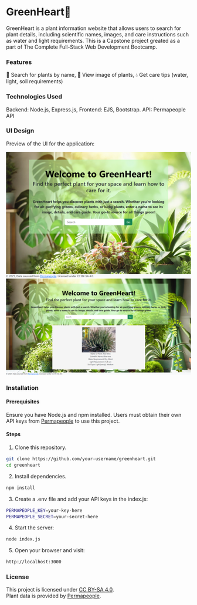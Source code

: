 # GreenHeart💚

GreenHeart is a plant information website that allows users to search for plant details, including scientific names, images, and care instructions such as water and light requirements. This is a Capstone project greated as a part of The Complete Full-Stack Web Development Bootcamp.

### Features

🌱 Search for plants by name, 📸 View image of plants, 💧 Get care tips (water, light, soil requirements)

### Technologies Used

Backend: Node.js, Express.js,
Frontend: EJS, Bootstrap.
API: Permapeople API

### UI Design
Preview of the UI for the application:<br/>

![WelcomePage](/public/WelcomePage.png)
![SearchResult](/public/SearchResult.png)

### Installation
#### Prerequisites
Ensure you have Node.js and npm installed.
Users must obtain their own API keys from [Permapeople](https://permapeople.org/knowledgebase/api-docs.html#getting-access) to use this project.

#### Steps
1) Clone this repository.
```sh
git clone https://github.com/your-username/greenheart.git
cd greenheart
```
2) Install dependencies.
```sh
npm install
```
3) Create a .env file and add your API keys in the index.js:
```sh
PERMAPEOPLE_KEY=your-key-here
PERMAPEOPLE_SECRET=your-secret-here
```
4) Start the server:
```sh
node index.js
```
5) Open your browser and visit:
```sh
http://localhost:3000
```

### License
This project is licensed under [CC BY-SA 4.0](https://creativecommons.org/licenses/by-sa/4.0/).  
Plant data is provided by [Permapeople](https://permapeople.org).

